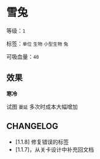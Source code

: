 # 雪兔

等级：`1`

标签：`单位` `生物` `小型生物` `兔`

可吸血量：`40`

## 效果

**寒冷**

试图 `蔓延` 多次时成本大幅增加

## CHANGELOG

- [1.1.8] 修复错误的标签
- [1.1.7]，从关卡设计中补充回文档
